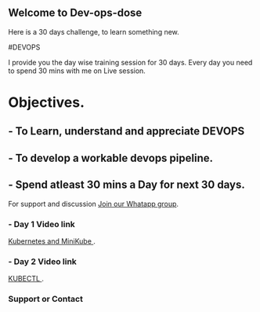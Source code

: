 ## Welcome to Dev-ops-dose

Here is a 30 days challenge, to learn something new. 

#DEVOPS

I provide you the day wise training session for 30 days. 
Every day you need to spend 30 mins with me on Live session. 


# Objectives.

## - To Learn, understand and appreciate DEVOPS 
## - To develop a workable devops pipeline.
## - Spend atleast 30 mins a Day for next 30 days. 





For support and discussion  [Join our Whatapp group](https://chat.whatsapp.com/EYtBtyICAYwCVAngWKqUgi).

### - Day 1 Video link

[Kubernetes and MiniKube ](https://youtu.be/d-7S7n8pcUQ).


### - Day 2 Video link

[KUBECTL ](https://youtu.be/_hrITUq_aMA).



### Support or Contact

